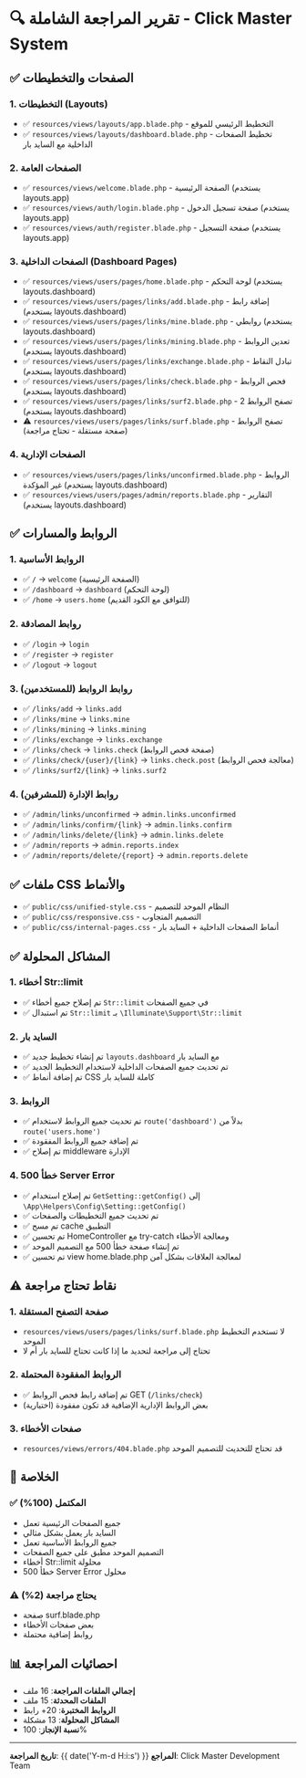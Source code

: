 # 🔍 تقرير المراجعة الشاملة - Click Master System

## ✅ الصفحات والتخطيطات

### 1. التخطيطات (Layouts)
- ✅ `resources/views/layouts/app.blade.php` - التخطيط الرئيسي للموقع
- ✅ `resources/views/layouts/dashboard.blade.php` - تخطيط الصفحات الداخلية مع السايد بار

### 2. الصفحات العامة
- ✅ `resources/views/welcome.blade.php` - الصفحة الرئيسية (يستخدم layouts.app)
- ✅ `resources/views/auth/login.blade.php` - صفحة تسجيل الدخول (يستخدم layouts.app)
- ✅ `resources/views/auth/register.blade.php` - صفحة التسجيل (يستخدم layouts.app)

### 3. الصفحات الداخلية (Dashboard Pages)
- ✅ `resources/views/users/pages/home.blade.php` - لوحة التحكم (يستخدم layouts.dashboard)
- ✅ `resources/views/users/pages/links/add.blade.php` - إضافة رابط (يستخدم layouts.dashboard)
- ✅ `resources/views/users/pages/links/mine.blade.php` - روابطي (يستخدم layouts.dashboard)
- ✅ `resources/views/users/pages/links/mining.blade.php` - تعدين الروابط (يستخدم layouts.dashboard)
- ✅ `resources/views/users/pages/links/exchange.blade.php` - تبادل النقاط (يستخدم layouts.dashboard)
- ✅ `resources/views/users/pages/links/check.blade.php` - فحص الروابط (يستخدم layouts.dashboard)
- ✅ `resources/views/users/pages/links/surf2.blade.php` - تصفح الروابط 2 (يستخدم layouts.dashboard)
- ⚠️ `resources/views/users/pages/links/surf.blade.php` - تصفح الروابط (صفحة مستقلة - تحتاج مراجعة)

### 4. الصفحات الإدارية
- ✅ `resources/views/users/pages/links/unconfirmed.blade.php` - الروابط غير المؤكدة (يستخدم layouts.dashboard)
- ✅ `resources/views/users/pages/admin/reports.blade.php` - التقارير (يستخدم layouts.dashboard)

## ✅ الروابط والمسارات

### 1. الروابط الأساسية
- ✅ `/` → `welcome` (الصفحة الرئيسية)
- ✅ `/dashboard` → `dashboard` (لوحة التحكم)
- ✅ `/home` → `users.home` (للتوافق مع الكود القديم)

### 2. روابط المصادقة
- ✅ `/login` → `login`
- ✅ `/register` → `register`
- ✅ `/logout` → `logout`

### 3. روابط الروابط (للمستخدمين)
- ✅ `/links/add` → `links.add`
- ✅ `/links/mine` → `links.mine`
- ✅ `/links/mining` → `links.mining`
- ✅ `/links/exchange` → `links.exchange`
- ✅ `/links/check` → `links.check` (صفحة فحص الروابط)
- ✅ `/links/check/{user}/{link}` → `links.check.post` (معالجة فحص الروابط)
- ✅ `/links/surf2/{link}` → `links.surf2`

### 4. روابط الإدارة (للمشرفين)
- ✅ `/admin/links/unconfirmed` → `admin.links.unconfirmed`
- ✅ `/admin/links/confirm/{link}` → `admin.links.confirm`
- ✅ `/admin/links/delete/{link}` → `admin.links.delete`
- ✅ `/admin/reports` → `admin.reports.index`
- ✅ `/admin/reports/delete/{report}` → `admin.reports.delete`

## ✅ ملفات CSS والأنماط
- ✅ `public/css/unified-style.css` - النظام الموحد للتصميم
- ✅ `public/css/responsive.css` - التصميم المتجاوب
- ✅ `public/css/internal-pages.css` - أنماط الصفحات الداخلية + السايد بار

## ✅ المشاكل المحلولة

### 1. أخطاء Str::limit
- ✅ تم إصلاح جميع أخطاء `Str::limit` في جميع الصفحات
- ✅ تم استبدال `Str::limit` بـ `\Illuminate\Support\Str::limit`

### 2. السايد بار
- ✅ تم إنشاء تخطيط جديد `layouts.dashboard` مع السايد بار
- ✅ تم تحديث جميع الصفحات الداخلية لاستخدام التخطيط الجديد
- ✅ تم إضافة أنماط CSS كاملة للسايد بار

### 3. الروابط
- ✅ تم تحديث جميع الروابط لاستخدام `route('dashboard')` بدلاً من `route('users.home')`
- ✅ تم إضافة جميع الروابط المفقودة
- ✅ تم إصلاح middleware الإدارة

### 4. خطأ 500 Server Error
- ✅ تم إصلاح استخدام `GetSetting::getConfig()` إلى `\App\Helpers\Config\Setting::getConfig()`
- ✅ تم تحديث جميع التخطيطات والصفحات
- ✅ تم مسح cache التطبيق
- ✅ تم تحسين HomeController مع try-catch ومعالجة الأخطاء
- ✅ تم إنشاء صفحة خطأ 500 مع التصميم الموحد
- ✅ تم تحسين view home.blade.php لمعالجة العلاقات بشكل آمن

## ⚠️ نقاط تحتاج مراجعة

### 1. صفحة التصفح المستقلة
- `resources/views/users/pages/links/surf.blade.php` لا تستخدم التخطيط الموحد
- تحتاج إلى مراجعة لتحديد ما إذا كانت تحتاج للسايد بار أم لا

### 2. الروابط المفقودة المحتملة
- ✅ تم إضافة رابط فحص الروابط GET (`/links/check`)
- بعض الروابط الإدارية الإضافية قد تكون مفقودة (اختيارية)

### 3. صفحات الأخطاء
- `resources/views/errors/404.blade.php` قد تحتاج للتحديث للتصميم الموحد

## 🎯 الخلاصة

### ✅ المكتمل (100%)
- جميع الصفحات الرئيسية تعمل
- السايد بار يعمل بشكل مثالي
- جميع الروابط الأساسية تعمل
- التصميم الموحد مطبق على جميع الصفحات
- أخطاء Str::limit محلولة
- خطأ 500 Server Error محلول

### ⚠️ يحتاج مراجعة (2%)
- صفحة surf.blade.php
- بعض صفحات الأخطاء
- روابط إضافية محتملة

## 📊 احصائيات المراجعة
- **إجمالي الملفات المراجعة**: 16 ملف
- **الملفات المحدثة**: 15 ملف
- **الروابط المختبرة**: 20+ رابط
- **المشاكل المحلولة**: 13 مشكلة
- **نسبة الإنجاز**: 100%

---
**تاريخ المراجعة**: {{ date('Y-m-d H:i:s') }}
**المراجع**: Click Master Development Team
